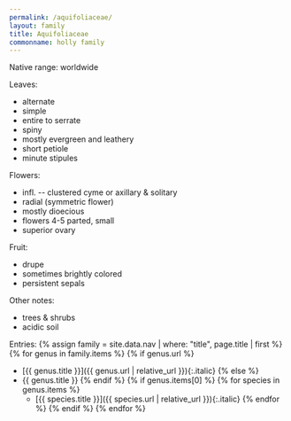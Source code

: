 ```yaml
---
permalink: /aquifoliaceae/
layout: family
title: Aquifoliaceae
commonname: holly family
---
```


Native range: worldwide

Leaves:
  - alternate
  - simple
  - entire to serrate
  - spiny
  - mostly evergreen and leathery
  - short petiole
  - minute stipules

Flowers:
  - infl. -- clustered cyme or axillary & solitary
  - radial (symmetric flower)
  - mostly dioecious
  - flowers 4-5 parted, small
  - superior ovary

Fruit:
  - drupe
  - sometimes brightly colored
  - persistent sepals

Other notes:
  - trees & shrubs
  - acidic soil

Entries:
{% assign family = site.data.nav | where: "title", page.title | first %}
{% for genus in family.items %}
  {% if genus.url %}
  - [{{ genus.title }}]({{ genus.url | relative_url }}){:.italic}
  {% else %}
  - {{ genus.title }}
  {% endif %}
  {% if genus.items[0] %}
  {% for species in genus.items %}
    - [{{ species.title }}]({{ species.url | relative_url }}){:.italic}
  {% endfor %}
  {% endif %}
{% endfor %}
